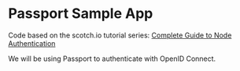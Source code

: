 # Passport Sample App


Code based on the scotch.io tutorial series: [Complete Guide to Node Authentication](https://scotch.io/tutorials/easy-node-authentication-setup-and-local)

We will be using Passport to authenticate with OpenID Connect.

